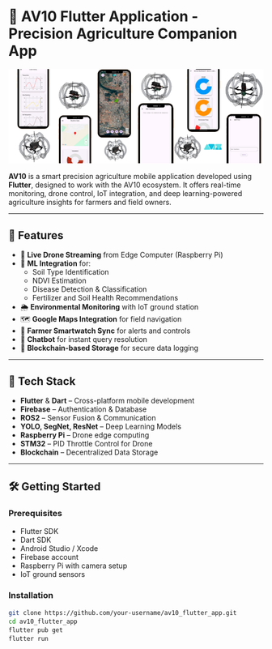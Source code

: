 # 🌾 AV10 Flutter Application - Precision Agriculture Companion App

![AV10 Banner](asserts/flutter_app.png)

**AV10** is a smart precision agriculture mobile application developed using **Flutter**, designed to work with the AV10 ecosystem. It offers real-time monitoring, drone control, IoT integration, and deep learning-powered agriculture insights for farmers and field owners.

---

## 🚀 Features

- 📡 **Live Drone Streaming** from Edge Computer (Raspberry Pi)
- 🧠 **ML Integration** for:
  - Soil Type Identification
  - NDVI Estimation
  - Disease Detection & Classification
  - Fertilizer and Soil Health Recommendations
- 🌦️ **Environmental Monitoring** with IoT ground station
- 🗺️ **Google Maps Integration** for field navigation
- 📱 **Farmer Smartwatch Sync** for alerts and controls
- 💬 **Chatbot** for instant query resolution
- 🔐 **Blockchain-based Storage** for secure data logging

---

## 📱 Tech Stack

- **Flutter** & **Dart** – Cross-platform mobile development
- **Firebase** – Authentication & Database
- **ROS2** – Sensor Fusion & Communication
- **YOLO, SegNet, ResNet** – Deep Learning Models
- **Raspberry Pi** – Drone edge computing
- **STM32** – PID Throttle Control for Drone
- **Blockchain** – Decentralized Data Storage

---

## 🛠️ Getting Started

### Prerequisites

- Flutter SDK
- Dart SDK
- Android Studio / Xcode
- Firebase account
- Raspberry Pi with camera setup
- IoT ground sensors

### Installation

```bash
git clone https://github.com/your-username/av10_flutter_app.git
cd av10_flutter_app
flutter pub get
flutter run
